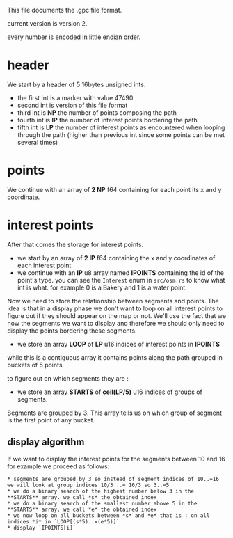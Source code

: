This file documents the .gpc file format.

current version is version 2.

every number is encoded in little endian order.

# header

We start by a header of 5 16bytes unsigned ints.

- the first int is a marker with value 47490
- second int is version of this file format
- third int is **NP** the number of points composing the path
- fourth int is **IP** the number of interest points bordering the path
- fifth int is **LP** the number of interest points as encountered when looping through the path (higher than previous int since some points can be met several times)

# points

We continue with an array of **2 NP**  f64 containing
for each point its x and y coordinate.

# interest points

After that comes the storage for interest points.

- we start by an array of **2 IP** f64 containing
the x and y coordinates of each interest point
- we continue with an **IP** u8 array named **IPOINTS** containing the id of the point's type.
you can see the `Interest` enum in `src/osm.rs` to know what int is what.
for example 0 is a Bakery and 1 is a water point.

Now we need to store the relationship between segments and points.
The idea is that in a display phase we don't want to loop on all interest points
to figure out if they should appear on the map or not.
We'll use the fact that we now the segments we want to display and therefore we should only
need to display the points bordering these segments.

- we store an array **LOOP** of **LP** u16 indices of interest points in **IPOINTS**

while this is a contiguous array it contains points along the path grouped in buckets of 5 points.

to figure out on which segments they are :

- we store an array **STARTS** of **ceil(LP/5)** u16 indices of groups of segments.

Segments are grouped by 3.
This array tells us on which group of segment is the first point of any bucket.

## display algorithm

If we want to display the interest points for the segments between 10 and 16 for example we proceed
as follows:

    * segments are grouped by 3 so instead of segment indices of 10..=16 we will look at group indices 10/3 ..= 16/3 so 3..=5
    * we do a binary search of the highest number below 3 in the **STARTS** array. we call *s* the obtained index
    * we do a binary search of the smallest number above 5 in the **STARTS** array. we call *e* the obtained index
    * we now loop on all buckets between *s* and *e* that is : on all indices *i* in `LOOP[(s*5)..=(e*5)]`
    * display `IPOINTS[i]`
